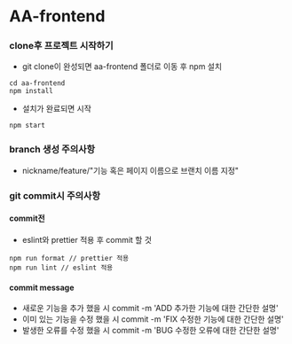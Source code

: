 # AA-frontend
### clone후 프로젝트 시작하기
- git clone이 완성되면 aa-frontend 폴더로 이동 후 npm 설치
```
cd aa-frontend
npm install
```
- 설치가 완료되면 시작
```
npm start
```

### branch 생성 주의사항
- nickname/feature/"기능 혹은 페이지 이름으로 브랜치 이름 지정"

### git commit시 주의사항
#### commit전
- eslint와 prettier 적용 후 commit 할 것
```
npm run format // prettier 적용
npm run lint // eslint 적용
```

#### commit message
- 새로운 기능을 추가 했을 시 commit -m 'ADD 추가한 기능에 대한 간단한 설명'
- 이미 있는 기능을 수정 했을 시 commit -m 'FIX 수정한 기능에 대한 간단한 설명'
- 발생한 오류를 수정 했을 시 commit -m 'BUG 수정한 오류에 대한 간단한 설명'